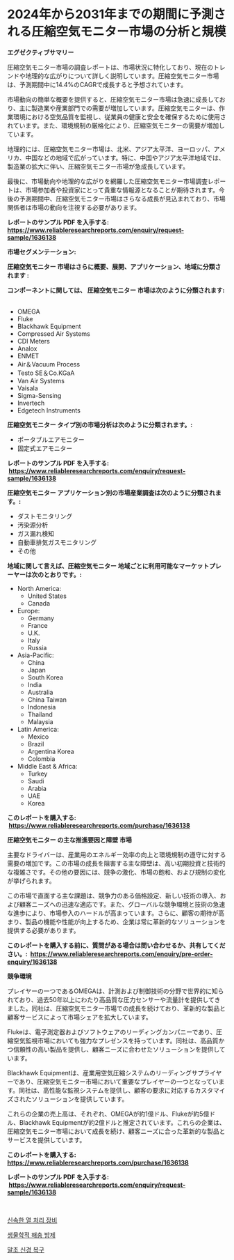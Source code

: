 <p><h1>2024年から2031年までの期間に予測される圧縮空気モニター市場の分析と規模</h1></p><p><strong>エグゼクティブサマリー</strong></p>
<p><p>圧縮空気モニター市場の調査レポートは、市場状況に特化しており、現在のトレンドや地理的な広がりについて詳しく説明しています。圧縮空気モニター市場は、予測期間中に14.4%のCAGRで成長すると予想されています。</p><p>市場動向の簡単な概要を提供すると、圧縮空気モニター市場は急速に成長しており、主に製造業や産業部門での需要が増加しています。圧縮空気モニターは、作業環境における空気品質を監視し、従業員の健康と安全を確保するために使用されています。また、環境規制の厳格化により、圧縮空気モニターの需要が増加しています。</p><p>地理的には、圧縮空気モニター市場は、北米、アジア太平洋、ヨーロッパ、アメリカ、中国などの地域で広がっています。特に、中国やアジア太平洋地域では、製造業の拡大に伴い、圧縮空気モニター市場が急成長しています。</p><p>最後に、市場動向や地理的な広がりを網羅した圧縮空気モニター市場調査レポートは、市場参加者や投資家にとって貴重な情報源となることが期待されます。今後の予測期間中、圧縮空気モニター市場はさらなる成長が見込まれており、市場関係者は市場の動向を注視する必要があります。</p></p>
<p><strong>レポートのサンプル PDF を入手する: <a href="https://www.reliableresearchreports.com/enquiry/request-sample/1636138">https://www.reliableresearchreports.com/enquiry/request-sample/1636138</a></strong></p>
<p><strong>市場セグメンテーション:</strong></p>
<p><strong> 圧縮空気モニター 市場はさらに概要、展開、アプリケーション、地域に分類されます :</strong></p>
<p><strong>コンポーネントに関しては、 圧縮空気モニター 市場は次のように分類されます: &nbsp;</strong></p>
<p><ul><li>OMEGA</li><li>Fluke</li><li>Blackhawk Equipment</li><li>Compressed Air Systems</li><li>CDI Meters</li><li>Analox</li><li>ENMET</li><li>Air＆Vacuum Process</li><li>Testo SE＆Co.KGaA</li><li>Van Air Systems</li><li>Vaisala</li><li>Sigma-Sensing</li><li>Invertech</li><li>Edgetech Instruments</li></ul></p>
<p><strong> 圧縮空気モニター タイプ別の市場分析は次のように分類されます。:</strong></p>
<p><ul><li>ポータブルエアモニター</li><li>固定式エアモニター</li></ul></p>
<p><strong>レポートのサンプル PDF を入手する: &nbsp;<a href="https://www.reliableresearchreports.com/enquiry/request-sample/1636138">https://www.reliableresearchreports.com/enquiry/request-sample/1636138</a></strong></p>
<p><strong> 圧縮空気モニター アプリケーション別の市場産業調査は次のように分類されます。:</strong></p>
<p><ul><li>ダストモニタリング</li><li>汚染源分析</li><li>ガス漏れ検知</li><li>自動車排気ガスモニタリング</li><li>その他</li></ul></p>
<p><strong>地域に関して言えば、圧縮空気モニター 地域ごとに利用可能なマーケットプレーヤーは次のとおりです。:</strong></p>
<p><ul>
    <li>
        North America:
        <ul>
            <li>United States</li>
            <li>Canada</li>
        </ul>
    </li>
    <li>
        Europe:
        <ul>
            <li>Germany</li>
            <li>France</li>
            <li>U.K.</li>
            <li>Italy</li>
            <li>Russia</li>
        </ul>
    </li>
    <li>
        Asia-Pacific:
        <ul>
            <li>China</li>
            <li>Japan</li>
            <li>South Korea</li>
            <li>India</li>
            <li>Australia</li>
            <li>China Taiwan</li>
            <li>Indonesia</li>
            <li>Thailand</li>
            <li>Malaysia</li>
        </ul>
    </li>
    <li>
        Latin America:
        <ul>
            <li>Mexico</li>
            <li>Brazil</li>
            <li>Argentina Korea</li>
            <li>Colombia</li>
        </ul>
    </li>
    <li>
        Middle East & Africa:
        <ul>
            <li>Turkey</li>
            <li>Saudi</li>
            <li>Arabia</li>
            <li>UAE</li>
            <li>Korea</li>
        </ul>
    </li>
    </ul></p>
<p><strong>このレポートを購入する: &nbsp;<a href="https://www.reliableresearchreports.com/purchase/1636138">https://www.reliableresearchreports.com/purchase/1636138</a></strong></p>
<p><strong>圧縮空気モニター の主な推進要因と障壁 市場</strong></p>
<p><p>主要なドライバーは、産業用のエネルギー効率の向上と環境規制の遵守に対する需要の増加です。この市場の成長を阻害する主な障壁は、高い初期投資と技術的な複雑さです。その他の要因には、競争の激化、市場の飽和、および規制の変化が挙げられます。</p><p>この市場で直面する主な課題は、競争力のある価格設定、新しい技術の導入、および顧客ニーズへの迅速な適応です。また、グローバルな競争環境と技術の急速な進歩により、市場参入のハードルが高まっています。さらに、顧客の期待が高まり、製品の機能や性能が向上するため、企業は常に革新的なソリューションを提供する必要があります。</p></p>
<p><strong>このレポートを購入する前に、質問がある場合は問い合わせるか、共有してください。:&nbsp; <a href="https://www.reliableresearchreports.com/enquiry/pre-order-enquiry/1636138">https://www.reliableresearchreports.com/enquiry/pre-order-enquiry/1636138</a></strong></p>
<p><strong>競争環境</strong></p>
<p><p>プレイヤーの一つであるOMEGAは、計測および制御技術の分野で世界的に知られており、過去50年以上にわたり高品質な圧力センサーや流量計を提供してきました。同社は、圧縮空気モニター市場での成長を続けており、革新的な製品と顧客サービスによって市場シェアを拡大しています。</p><p>Flukeは、電子測定器およびソフトウェアのリーディングカンパニーであり、圧縮空気監視市場においても強力なプレゼンスを持っています。同社は、高品質かつ信頼性の高い製品を提供し、顧客ニーズに合わせたソリューションを提供しています。</p><p>Blackhawk Equipmentは、産業用空気圧縮システムのリーディングサプライヤーであり、圧縮空気モニター市場において重要なプレイヤーの一つとなっています。同社は、高性能な監視システムを提供し、顧客の要求に対応するカスタマイズされたソリューションを提供しています。</p><p>これらの企業の売上高は、それぞれ、OMEGAが約1億ドル、Flukeが約5億ドル、Blackhawk Equipmentが約2億ドルと推定されています。これらの企業は、圧縮空気モニター市場において成長を続け、顧客ニーズに合った革新的な製品とサービスを提供しています。</p></p>
<p><strong>このレポートを購入する: &nbsp; <a href="https://www.reliableresearchreports.com/purchase/1636138">https://www.reliableresearchreports.com/purchase/1636138</a></strong></p>
<p><strong>レポートのサンプル PDF を入手する: &nbsp;<a href="https://www.reliableresearchreports.com/enquiry/request-sample/1636138">https://www.reliableresearchreports.com/enquiry/request-sample/1636138</a></strong><strong></strong></p>
<p>&nbsp;</p>
<p><p><a href="https://github.com/WilburKihn5676/Market-Research-Report-List-1/blob/main/77583726945.md">신속한 열 처리 장비</a></p><p><a href="https://github.com/wallacBahrtyinger567686/Market-Research-Report-List-1/blob/main/29662716946.md">생물학적 해충 방제</a></p><p><a href="https://github.com/vseigx30c9a1j/Market-Research-Report-List-1/blob/main/35734056944.md">말초 신경 복구</a></p></p>